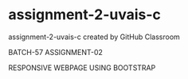 # assignment-2-uvais-c
assignment-2-uvais-c created by GitHub Classroom

BATCH-57
ASSIGNMENT-02

RESPONSIVE WEBPAGE USING BOOTSTRAP
